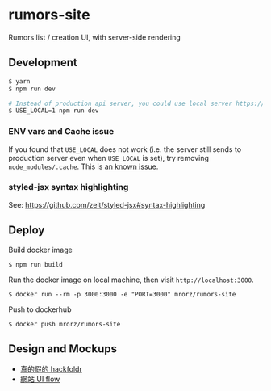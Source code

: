 # rumors-site
Rumors list / creation UI, with server-side rendering

## Development

``` bash
$ yarn
$ npm run dev

# Instead of production api server, you could use local server https://github.com/MrOrz/rumors-api
$ USE_LOCAL=1 npm run dev
```

### ENV vars and Cache issue

If you found that `USE_LOCAL` does not work (i.e. the server still sends to production server even when `USE_LOCAL` is set), try removing `node_modules/.cache`. This is [an known issue](https://github.com/zeit/next.js/issues/1103).

### styled-jsx syntax highlighting

See: https://github.com/zeit/styled-jsx#syntax-highlighting

## Deploy

Build docker image

```
$ npm run build
```

Run the docker image on local machine, then visit `http://localhost:3000`.

```
$ docker run --rm -p 3000:3000 -e "PORT=3000" mrorz/rumors-site
```

Push to dockerhub
```
$ docker push mrorz/rumors-site
```

## Design and Mockups

* [真的假的 hackfoldr](http://beta.hackfoldr.org/rumors)
* [網站 UI flow](https://i.imgur.com/lxas2Ic.jpg)
